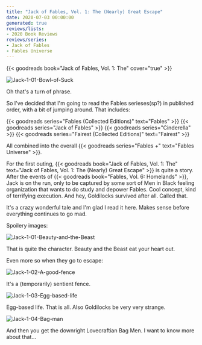 ```yaml
---
title: "Jack of Fables, Vol. 1: The (Nearly) Great Escape"
date: 2020-07-03 00:00:00
generated: true
reviews/lists:
- 2020 Book Reviews
reviews/series:
- Jack of Fables
- Fables Universe
---
```

{{< goodreads book="Jack of Fables, Vol. 1: The" cover="true" >}}

![Jack-1-01-Bowl-of-Suck](/embeds/books/attachments/jack-1-01-bowl-of-suck.jpg)  

Oh that's a turn of phrase.  

<!--more-->

So I've decided that I'm going to read the Fables serieses(sp?) in published order, with a bit of jumping around. That includes:  

{{< goodreads series="Fables (Collected Editions)" text="Fables" >}}   {{< goodreads series="Jack of Fables" >}}   {{< goodreads series="Cinderella" >}}   {{< goodreads series="Fairest (Collected Editions)" text="Fairest" >}}  

All combined into the overall {{< goodreads series="Fables +" text="Fables Universe" >}}.  

For the first outing, {{< goodreads book="Jack of Fables, Vol. 1: The" text="Jack of Fables, Vol. 1: The (Nearly) Great Escape" >}} is quite a story. After the events of {{< goodreads book="Fables, Vol. 6: Homelands" >}}, Jack is on the run, only to be captured by some sort of Men in Black feeling organization that wants to do study and depower Fables. Cool concept, kind of terrifying execution. And hey, Goldilocks survived after all. Called that.  

It's a crazy wonderful tale and I'm glad I read it here. Makes sense before everything continues to go mad.  

Spoilery images:  

![Jack-1-01-Beauty-and-the-Beast](/embeds/books/attachments/jack-1-01-beauty-and-the-beast.jpg)  

That is quite the character. Beauty and the Beast eat your heart out.  

Even more so when they go to escape:  

![Jack-1-02-A-good-fence](/embeds/books/attachments/jack-1-02-a-good-fence.jpg)  

It's a (temporarily) sentient fence.  

![Jack-1-03-Egg-based-life](/embeds/books/attachments/jack-1-03-egg-based-life.jpg)  

Egg-based life. That is all. Also Goldilocks be very very strange.  

![Jack-1-04-Bag-man](/embeds/books/attachments/jack-1-04-bag-man.jpg)  

And then you get the downright Lovecraftian Bag Men. I want to know more about that...


